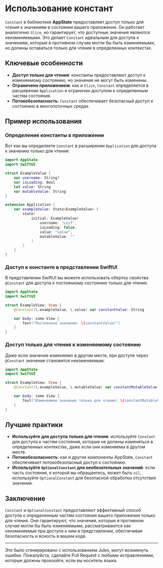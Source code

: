 # Использование констант

`Constant` в библиотеке **AppState** предоставляет доступ только для чтения к значениям в состоянии вашего приложения. Он работает аналогично `Slice`, но гарантирует, что доступные значения являются неизменяемыми. Это делает `Constant` идеальным для доступа к значениям, которые в противном случае могли бы быть изменяемыми, но должны оставаться только для чтения в определенных контекстах.

## Ключевые особенности

- **Доступ только для чтения**: константы предоставляют доступ к изменяемому состоянию, но значения не могут быть изменены.
- **Ограничено приложением**: как и `Slice`, `Constant` определяется в расширении `Application` и ограничен доступом к определенным частям состояния.
- **Потокобезопасность**: `Constant` обеспечивает безопасный доступ к состоянию в многопоточных средах.

## Пример использования

### Определение константы в приложении

Вот как вы определяете `Constant` в расширении `Application` для доступа к значению только для чтения:

```swift
import AppState
import SwiftUI

struct ExampleValue {
    var username: String?
    var isLoading: Bool
    let value: String
    var mutableValue: String
}

extension Application {
    var exampleValue: State<ExampleValue> {
        state(
            initial: ExampleValue(
                username: "Leif",
                isLoading: false,
                value: "value",
                mutableValue: ""
            )
        )
    }
}
```

### Доступ к константе в представлении SwiftUI

В представлении SwiftUI вы можете использовать обертку свойства `@Constant` для доступа к постоянному состоянию только для чтения:

```swift
import AppState
import SwiftUI

struct ExampleView: View {
    @Constant(\.exampleValue, \.value) var constantValue: String

    var body: some View {
        Text("Постоянное значение: \(constantValue)")
    }
}
```

### Доступ только для чтения к изменяемому состоянию

Даже если значение изменяемо в другом месте, при доступе через `@Constant` значение становится неизменяемым:

```swift
import AppState
import SwiftUI

struct ExampleView: View {
    @Constant(\.exampleValue, \.mutableValue) var constantMutableValue: String

    var body: some View {
        Text("Изменяемое значение только для чтения: \(constantMutableValue)")
    }
}
```

## Лучшие практики

- **Используйте для доступа только для чтения**: используйте `Constant` для доступа к частям состояния, которые не должны изменяться в определенных контекстах, даже если они изменяемы в другом месте.
- **Потокобезопасность**: как и другие компоненты AppState, `Constant` обеспечивает потокобезопасный доступ к состоянию.
- **Используйте `OptionalConstant` для необязательных значений**: если часть состояния, к которой вы обращаетесь, может быть `nil`, используйте `OptionalConstant` для безопасной обработки отсутствия значения.

## Заключение

`Constant` и `OptionalConstant` предоставляют эффективный способ доступа к определенным частям состояния вашего приложения только для чтения. Они гарантируют, что значения, которые в противном случае могли бы быть изменяемыми, рассматриваются как неизменяемые при доступе к ним в представлении, обеспечивая безопасность и ясность в вашем коде.

---
Это было сгенерировано с использованием Jules, могут возникнуть ошибки. Пожалуйста, сделайте Pull Request с любыми исправлениями, которые должны произойти, если вы носитель языка.

